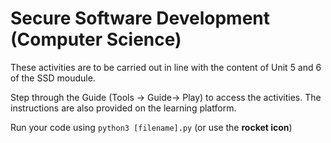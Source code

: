 # Secure Software Development (Computer Science)

These activities are to be carried out in line with the content of Unit 5 and 6 of the SSD moudule.  

Step through the Guide (Tools -> Guide-> Play) to access the activities.  The instructions are also provided on the learning platform.

Run your code using `python3 [filename].py` (or use the **rocket icon**) 